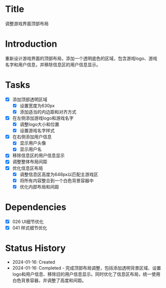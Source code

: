 # Title
调整游戏界面顶部布局

# Introduction
重新设计游戏界面的顶部布局，添加一个透明底色的区域，包含游戏logo、游戏名字和用户信息，并移除信息区的用户信息显示。

# Tasks
- [x] 添加顶部透明区域
  - [x] 设置宽度为630px
  - [x] 添加适当的内边距和对齐方式
- [x] 在左侧添加游戏logo和游戏名字
  - [x] 调整logo大小和位置
  - [x] 设置游戏名字样式
- [x] 在右侧添加用户信息
  - [x] 显示用户头像
  - [x] 显示用户名
- [x] 移除信息区的用户信息显示
- [x] 调整整体布局间距
- [x] 优化信息区布局
  - [x] 调整信息区高度为648px以匹配主游戏区
  - [x] 将所有内容整合到一个白色背景容器中
  - [x] 优化内部布局和间距

# Dependencies
- [x] 026 UI细节优化
- [x] 041 样式细节优化

# Status History
- 2024-01-16: Created
- 2024-01-16: Completed - 完成顶部布局调整，包括添加透明背景区域、设置logo和用户信息、移除旧的用户信息显示。同时优化了信息区布局，统一使用白色背景容器，并调整了高度和间距。
